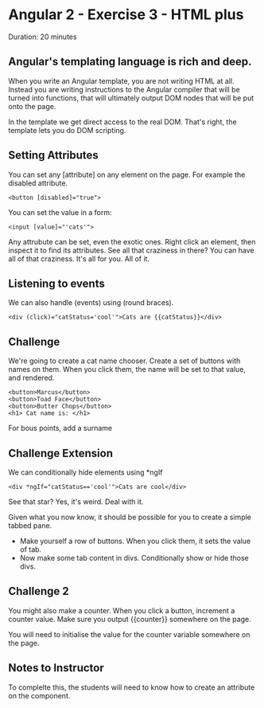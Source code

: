 # Angular 2 - Exercise 3 - HTML plus

Duration: 20 minutes

## Angular's templating language is rich and deep.

When you write an Angular template, you are not writing HTML at all. Instead you are writing instructions to the Angular compiler that will be turned into functions, that will ultimately output DOM nodes that will be put onto the page.

In the template we get direct access to the real DOM. That's right, the template lets you do DOM scripting.

## Setting Attributes

You can set any [attribute] on any element on the page. For example the disabled attribute.

    <button [disabled]="true">

You can set the value in a form:

    <input [value]="'cats'">

Any attrubute can be set, even the exotic ones. Right click an element, then inspect it to find its attributes. See all that craziness in there? You can have all of that craziness. It's all for you. All of it.

## Listening to events

We can also handle (events) using (round braces).

    <div (click)="catStatus='cool'">Cats are {{catStatus}}</div>


## Challenge

We're going to create a cat name chooser. Create a set of buttons with names on them. When you click them, the name will be set to that value, and rendered.

    <button>Marcus</button>
    <button>Toad Face</button>
    <button>Butter Chops</button>
    <h1> Cat name is: </h1>

For bous points, add a surname


## Challenge Extension


We can conditionally hide elements using *ngIf

    <div *ngIf="catStatus=='cool'">Cats are cool</div>

See that star? Yes, it's weird. Deal with it.


Given what you now know, it should be possible for you to create a simple tabbed pane.

* Make yourself a row of buttons. When you click them, it sets the value of tab.
* Now make some tab content in divs. Conditionally show or hide those divs.


## Challenge 2

You might also make a counter. When you click a button, increment a counter value. Make sure you output {{counter}} somewhere on the page.

You will need to initialise the value for the counter variable somewhere on the page.


## Notes to Instructor

To complelte this, the students will need to know how to create an attribute on the component.
